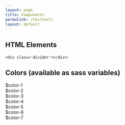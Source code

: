 ```yaml
---
layout: page
title: Components
permalink: /testtest/
layout: default
---
```


## HTML Elements

`<div class='divider'></div>`:

<div class='divider'></div>

## Colors (available as sass variables)

<div class='color-1'>$color-1</div>
<div class='color-2'>$color-2</div>
<div class='color-3'>$color-3</div>
<div class='color-4'>$color-4</div>
<div class='color-5'>$color-5</div>
<div class='color-6'>$color-6</div>
<div class='color-7'>$color-7</div>
